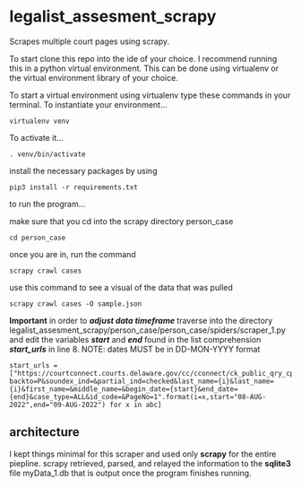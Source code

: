 # legalist_assesment_scrapy
Scrapes multiple court pages using scrapy.



To start clone this repo into the ide of your choice.
I recommend running this in a python virtual environment. This can be done using virtualenv or the virtual environment library of your choice.

To start a virtual environment using virtualenv type these commands in your terminal.
To instantiate your environment...

```
virtualenv venv
```
To activate it...
```
. venv/bin/activate
```

install the necessary packages by using 
```
pip3 install -r requirements.txt
```

to run the program...

make sure that you cd into the scrapy directory person_case
```
cd person_case
```

once you are in, run the command
```
scrapy crawl cases
```

use this command to see a visual of the data that was pulled 
```
scrapy crawl cases -O sample.json
```

**Important** in order to ***adjust data timeframe*** traverse into the directory legalist_assesment_scrapy/person_case/person_case/spiders/scraper_1.py and edit the variables ***start*** and ***end*** found in the list comprehension ***start_urls*** in line 8.  NOTE: dates MUST be in DD-MON-YYYY format
```
start_urls = ["https://courtconnect.courts.delaware.gov/cc/cconnect/ck_public_qry_cpty.cp_personcase_srch_details?backto=P&soundex_ind=&partial_ind=checked&last_name={i}&last_name={i}&first_name=&middle_name=&begin_date={start}&end_date={end}&case_type=ALL&id_code=&PageNo=1".format(i=x,start="08-AUG-2022",end="09-AUG-2022") for x in abc]

```

## architecture

I kept things minimal for this scraper and used only **scrapy** for the entire piepline. scrapy retrieved, parsed, and relayed the information to the **sqlite3** file myData_1.db that is output once the program finishes running.


